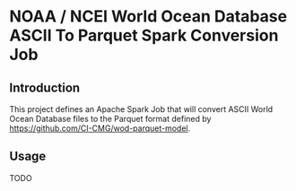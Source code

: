 # NOAA / NCEI World Ocean Database ASCII To Parquet Spark Conversion Job

## Introduction

This project defines an Apache Spark Job that will convert ASCII World Ocean
Database files to the Parquet format defined by https://github.com/CI-CMG/wod-parquet-model.


## Usage 

TODO






